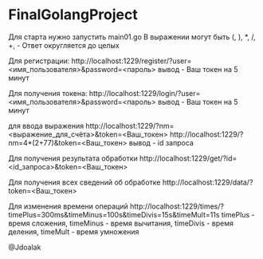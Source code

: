 # FinalGolangProject
Для старта нужно запустить main01.go
В выражении могут быть (, ), *, /, +, -
Ответ округляется до целых

Для регистрации:
http://localhost:1229/register/?user=<имя_пользователя>&password=<пароль>
вывод - Ваш токен на 5 минут

Для получения токена:
http://localhost:1229/login/?user=<имя_пользователя>&password=<пароль>
вывод - Ваш токен на 5 минут

для ввода выражения 
http://localhost:1229/?nm=<выражение_для_счёта>&token=<Ваш_токен>
http://localhost:1229/?nm=4*(2+77)&token=<Ваш_токен>
вывод - id запроса

Для получения результата обработки 
http://localhost:1229/get/?id=<id_запроса>&token=<Ваш_токен>

Для получения всех сведений об обработке 
http://localhost:1229/data/?token=<Ваш_токен>

Для изменения времени операций 
http://localhost:1229/times/?timePlus=300ms&timeMinus=100s&timeDivis=15s&timeMult=11s
timePlus - время сложения, timeMinus - время вычитания, timeDivis - время деления, timeMult - время умножения

@Jdoalak
